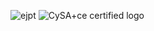 ![ejpt](https://github.com/user-attachments/assets/5908520f-b4d5-4d34-8c22-9305f64e6bb2)
![CySA+ce certified logo](https://github.com/user-attachments/assets/ec526314-b801-4687-a6e0-e7c3b35ba7b0)

